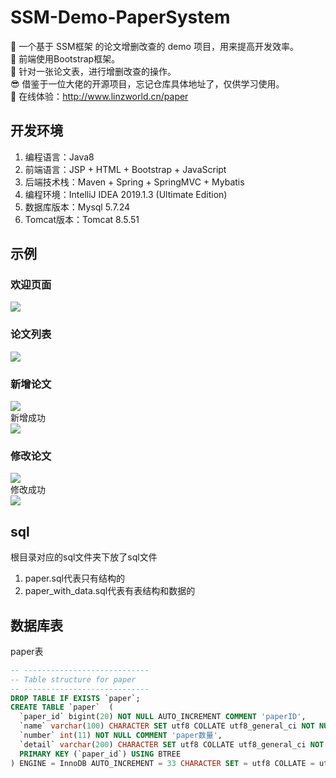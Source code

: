 # SSM-Demo-PaperSystem 
📝 一个基于 SSM框架 的论文增删改查的 demo 项目，用来提高开发效率。<br>
💯 前端使用Bootstrap框架。<br>
🏁 针对一张论文表，进行增删改查的操作。<br>
😎 借鉴于一位大佬的开源项目，忘记仓库具体地址了，仅供学习使用。<br>
📌 在线体验：http://www.linzworld.cn/paper
## 开发环境
1. 编程语言：Java8 
2. 前端语言：JSP + HTML + Bootstrap + JavaScript
3. 后端技术栈：Maven + Spring + SpringMVC + Mybatis 
4. 编程环境：IntelliJ IDEA 2019.1.3 (Ultimate Edition)
4. 数据库版本：Mysql 5.7.24
5. Tomcat版本：Tomcat 8.5.51
## 示例
### 欢迎页面
![](http://img.linzworld.cn/img/20201226230416.png)
### 论文列表
![](http://img.linzworld.cn/img/20201226233317.png)
### 新增论文
![](http://img.linzworld.cn/img/20201226230531.png)<br>
新增成功<br>
![](http://img.linzworld.cn/img/20201226230548.png)
### 修改论文
![](http://img.linzworld.cn/img/20201226230710.png)<br>
修改成功<br>
![](http://img.linzworld.cn/img/20201226230634.png)
## sql
根目录对应的sql文件夹下放了sql文件<br>
1. paper.sql代表只有结构的
2. paper_with_data.sql代表有表结构和数据的
## 数据库表
paper表  
```sql
-- ----------------------------
-- Table structure for paper
-- ----------------------------
DROP TABLE IF EXISTS `paper`;
CREATE TABLE `paper`  (
  `paper_id` bigint(20) NOT NULL AUTO_INCREMENT COMMENT 'paperID',
  `name` varchar(100) CHARACTER SET utf8 COLLATE utf8_general_ci NOT NULL COMMENT 'paper名称',
  `number` int(11) NOT NULL COMMENT 'paper数量',
  `detail` varchar(200) CHARACTER SET utf8 COLLATE utf8_general_ci NOT NULL COMMENT 'paper描述',
  PRIMARY KEY (`paper_id`) USING BTREE
) ENGINE = InnoDB AUTO_INCREMENT = 33 CHARACTER SET = utf8 COLLATE = utf8_general_ci COMMENT = 'paper表' ROW_FORMAT = Dynamic;
```